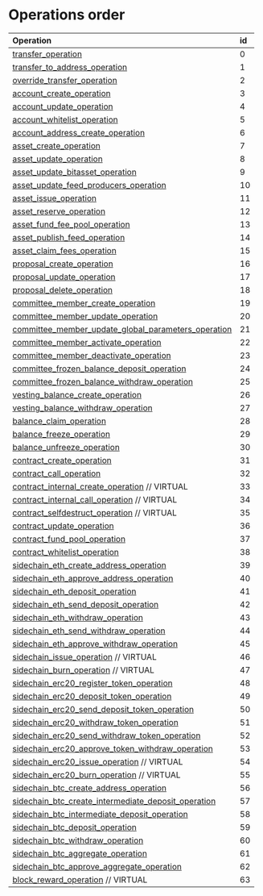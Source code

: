 # Operations order

| Operation | id |
| :--- | :--- |
|[transfer\_operation](asset-transfer.md#transfer_operation)|0|
|[transfer\_to\_address\_operation](asset-transfer.md#transfer_to_address_operation)|1|
|[override\_transfer\_operation](asset-transfer.md#override_transfer_operation)|2|
|[account\_create\_operation](account-management.md#account_create_operation)|3|
|[account\_update\_operation](account-management.md#account_update_operation)|4|
|[account\_whitelist\_operation](account-management.md#account_whitelist_operation)|5|
|[account\_address\_create\_operation](account-management.md#account_address_create_operation)|6|
|[asset\_create\_operation](asset-management.md#asset_create_operation)|7|
|[asset\_update\_operation](asset-management.md#asset_update_operation)|8|
|[asset\_update\_bitasset\_operation](asset-management.md#asset_update_bitasset_operation)|9|
|[asset\_update\_feed\_producers\_operation](asset-management.md#asset_update_feed_producers_operation)|10|
|[asset\_issue\_operation](asset-management.md#asset_issue_operation)|11|
|[asset\_reserve\_operation](asset-management.md#asset_reserve_operation)|12|
|[asset\_fund\_fee\_pool\_operation](asset-management.md#asset_fund_fee_pool_operation)|13|
|[asset\_publish\_feed\_operation](asset-management.md#asset_publish_feed_operation)|14|
|[asset\_claim\_fees\_operation](asset-management.md#asset_claim_fees_operation)|15|
|[proposal\_create\_operation](proposals.md#proposal_create_operation)|16|
|[proposal\_update\_operation](proposals.md#proposal_update_operation) |17|
|[proposal\_delete\_operation](proposals.md#proposal_delete_operation)|18|
|[committee\_member\_create\_operation](committee-member.md#committee_member_create_operation)|19|
|[committee\_member\_update\_operation](committee-member.md#committee_member_update_operation)|20|
|[committee\_member\_update\_global\_parameters\_operation](committee-member.md#committee_member_update_global_parameters_operation)|21|
|[committee\_member\_activate\_operation](committee-member.md#committee_member_activate_operation)|22|
|[committee\_member\_deactivate\_operation](committee-member.md#committee_member_deactivate_operation)|23|
|[committee\_frozen\_balance\_deposit\_operation](committee-member.md#committee_frozen_balance_deposit_operation)|24|
|[committee\_frozen\_balance\_withdraw\_operation](committee-member.md#committee_frozen_balance_withdraw_operation)|25|
|[vesting\_balance\_create\_operation](vesting-balances.md#vesting_balance_create_operation)|26|
|[vesting\_balance\_withdraw\_operation](vesting-balances.md#vesting_balance_withdraw_operation)|27|
|[balance\_claim\_operation](balance-object.md#balance_claim_operation)|28|
|[balance\_freeze\_operation](balance-object.md#balance_freeze_operation)|29|
|[balance\_unfreeze\_operation](balance-object.md#balance_unfreeze_operation)|30|
|[contract\_create\_operation](contracts.md#contract_create_operation)|31|
|[contract\_call\_operation](contracts.md#contract_call_operation)|32|
|[contract\_internal\_create\_operation](contracts.md#contract_internal_create_operation) // VIRTUAL|33|
|[contract\_internal\_call\_operation](contracts.md#contract_internal_call_operation) // VIRTUAL|34|
|[contract\_selfdestruct\_operation](contracts.md#contract_selfdestruct_operation) // VIRTUAL|35|
|[contract\_update\_operation](contracts.md#contract_update_operation)|36|
|[contract\_fund\_pool\_operation](contracts.md#contract_fund_pool_operation)|37|
|[contract\_whitelist\_operation](contracts.md#contract_whitelist_operation)|38|
|[sidechain\_eth\_create\_address\_operation](sidechain.md#sidechain_eth_create_address_operation)|39|
|[sidechain\_eth\_approve\_address\_operation](sidechain.md#sidechain_eth_approve_address_operation)|40|
|[sidechain\_eth\_deposit\_operation](sidechain.md#sidechain_eth_deposit_operation)|41|
|[sidechain\_eth\_send\_deposit\_operation](sidechain.md#sidechain_eth_send_deposit_operation)|42|
|[sidechain\_eth\_withdraw\_operation](sidechain.md#sidechain_eth_withdraw_operation)|43|
|[sidechain\_eth\_send\_withdraw\_operation](sidechain.md#sidechain_eth_send_withdraw_operation)|44|
|[sidechain\_eth\_approve\_withdraw\_operation](sidechain.md#sidechain_eth_approve_withdraw_operation)|45|
|[sidechain\_issue\_operation](sidechain.md#sidechain_issue_operation) // VIRTUAL|46|
|[sidechain\_burn\_operation](sidechain.md#sidechain_burn_operation) // VIRTUAL|47|
|[sidechain\_erc20\_register\_token\_operation](sidechain.md#sidechain_erc20_register_token_operation)|48|
|[sidechain\_erc20\_deposit\_token\_operation](sidechain.md#sidechain_erc20_deposit_token_operation)|49|
|[sidechain\_erc20\_send\_deposit\_token\_operation](sidechain.md#sidechain_erc20_send_deposit_operation)|50|
|[sidechain\_erc20\_withdraw\_token\_operation](sidechain.md#sidechain_erc20_withdraw_token_operation)|51|
|[sidechain\_erc20\_send\_withdraw\_token\_operation](sidechain.md#sidechain_erc20_send_withdraw_operation)|52|
|[sidechain\_erc20\_approve\_token\_withdraw\_operation](sidechain.md#sidechain_erc20_approve_token_withdraw_operation)|53|
|[sidechain\_erc20\_issue\_operation](sidechain.md#sidechain_erc20_issue_operation) // VIRTUAL|54|
|[sidechain\_erc20\_burn\_operation](sidechain.md#sidechain_erc20_burn_operation) // VIRTUAL|55|
|[sidechain\_btc\_create\_address\_operation](sidechain.md#sidechain_btc_create_address_operation)|56|
|[sidechain\_btc\_create\_intermediate\_deposit\_operation](sidechain.md#sidechain_btc_create_intermediate_deposit_operation)|57|
|[sidechain\_btc\_intermediate\_deposit\_operation](sidechain.md#sidechain_btc_intermediate_deposit_operation)|58|
|[sidechain\_btc\_deposit\_operation](sidechain.md#sidechain_btc_deposit_operation)|59|
|[sidechain\_btc\_withdraw\_operation](sidechain.md#sidechain_btc_withdraw_operation)|60|
|[sidechain\_btc\_aggregate\_operation](sidechain.md#sidechain_btc_aggregate_operation)|61|
|[sidechain\_btc\_approve\_aggregate\_operation](sidechain.md#sidechain_btc_approve_aggregate_operation)|62|
|[block\_reward\_operation](/api-reference/echo-operations/block-reward.md#block_reward_operation) // VIRTUAL|63|